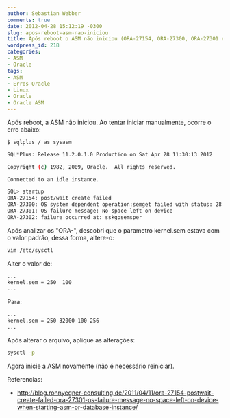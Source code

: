 ```yaml
---
author: Sebastian Webber
comments: true
date: 2012-04-28 15:12:19 -0300
slug: apos-reboot-asm-nao-iniciou
title: Após reboot o ASM não iniciou (ORA-27154, ORA-27300, ORA-27301 e ORA-27302)
wordpress_id: 218
categories:
- ASM
- Oracle
tags:
- ASM
- Erros Oracle
- Linux
- Oracle
- Oracle ASM
---
```


Após reboot, a ASM não iniciou. Ao tentar iniciar manualmente, ocorre o erro abaixo:

```bash
$ sqlplus / as sysasm

SQL*Plus: Release 11.2.0.1.0 Production on Sat Apr 28 11:30:13 2012

Copyright (c) 1982, 2009, Oracle.  All rights reserved.

Connected to an idle instance.

SQL> startup
ORA-27154: post/wait create failed
ORA-27300: OS system dependent operation:semget failed with status: 28
ORA-27301: OS failure message: No space left on device
ORA-27302: failure occurred at: sskgpsemsper
```

Após analizar os "ORA-", descobri que o parametro kernel.sem estava com o valor padrão, dessa forma, altere-o:

```bash
vim /etc/sysctl
```

Alter o valor de:

```bash
...
kernel.sem = 250  100
...
```

Para:

```bash
...
kernel.sem = 250 32000 100 256
...
```

Após alterar o arquivo, aplique as alterações:

```bash
sysctl -p
```

Agora inicie a ASM novamente (não é necessário reiniciar).

Referencias:

- http://blog.ronnyegner-consulting.de/2011/04/11/ora-27154-postwait-create-failed-ora-27301-os-failure-message-no-space-left-on-device-when-starting-asm-or-database-instance/